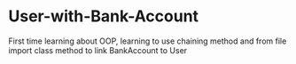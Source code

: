 # User-with-Bank-Account
First time learning about OOP, learning to use chaining method and from file import class method
to link BankAccount to User
